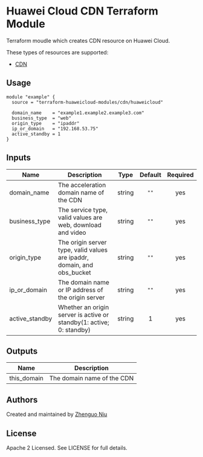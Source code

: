 # Huawei Cloud CDN Terraform Module

Terraform moudle which creates CDN resource on Huawei Cloud.

These types of resources are supported:

* [CDN](https://www.terraform.io/docs/providers/huaweicloud/r/cdn_domain_v1.html)

## Usage

```hcl
module "example" {
  source = "terraform-huaweicloud-modules/cdn/huaweicloud"

  domain_name    = "example1.example2.example3.com"
  business_type  = "web"
  origin_type    = "ipaddr"
  ip_or_domain   = "192.168.53.75"
  active_standby = 1
}
```

## Inputs

| Name | Description | Type | Default | Required |
|------|-------------|:----:|:-----:|:-----:|
| domain_name  | The acceleration domain name of the CDN  | string  | `""`  | yes  |
| business_type  | The service type, valid values are web, download and video  | string  | `""`  | yes  |
| origin_type  | The origin server type, valid values are ipaddr, domain, and obs_bucket  | string  | `""`  | yes  |
| ip_or_domain  | The domain name or IP address of the origin server  | string  | `""`  | yes  |
| active_standby  | Whether an origin server is active or standby(1: active; 0: standby)  | string  | 1  | yes  |


## Outputs

| Name | Description |
|------|-------------|
| this_domain | The domain name of the CDN |

Authors
----
Created and maintained by [Zhenguo Niu](https://github.com/niuzhenguo)

License
----
Apache 2 Licensed. See LICENSE for full details.
